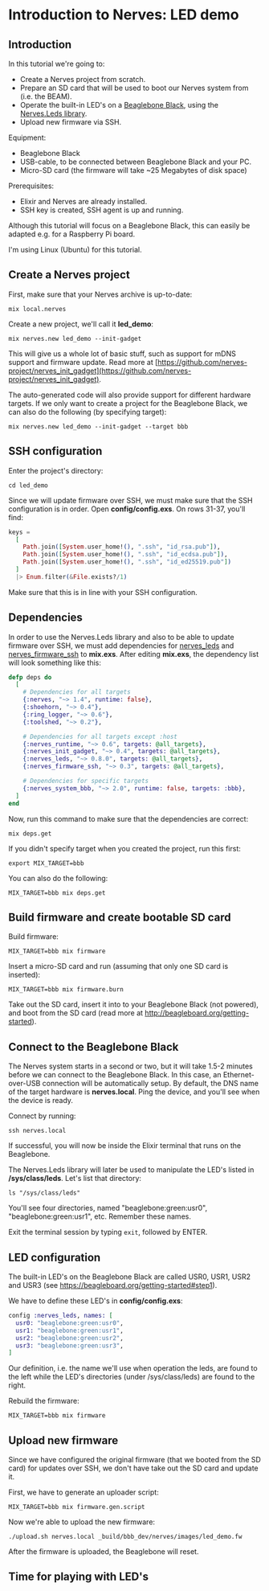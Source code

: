 # Introduction to Nerves: LED demo

## Introduction
In this tutorial we're going to:
* Create a Nerves project from scratch.
* Prepare an SD card that will be used to boot our Nerves system from (i.e. the BEAM).
* Operate the built-in LED's on a [Beaglebone Black](https://beagleboard.org/black), using the [Nerves.Leds library](https://hexdocs.pm/nerves_leds/Nerves.Leds.html).
* Upload new firmware via SSH.

Equipment:
* Beaglebone Black
* USB-cable, to be connected between Beaglebone Black and your PC.
* Micro-SD card (the firmware will take ~25 Megabytes of disk space)

Prerequisites:
* Elixir and Nerves are already installed.
* SSH key is created, SSH agent is up and running.

Although this tutorial will focus on a Beaglebone Black, this can easily be adapted e.g. for a Raspberry Pi board.

I'm using Linux (Ubuntu) for this tutorial.

## Create a Nerves project
First, make sure that your Nerves archive is up-to-date:
```
mix local.nerves
```
Create a new project, we'll call it **led_demo**:
```
mix nerves.new led_demo --init-gadget
```
This will give us a whole lot of basic stuff, such as support for mDNS support and firmware update. Read more at [https://github.com/nerves-project/nerves_init_gadget](https://github.com/nerves-project/nerves_init_gadget).

The auto-generated code will also provide support for different hardware targets. If we only want to create a project for the Beaglebone Black, we can also do the following (by specifying target):
```
mix nerves.new led_demo --init-gadget --target bbb
```

## SSH configuration
Enter the project's directory:
```
cd led_demo
```
Since we will update firmware over SSH, we must make sure that the SSH configuration is in order.
Open **config/config.exs**. On rows 31-37, you'll find:
```elixir
keys =
  [
    Path.join([System.user_home!(), ".ssh", "id_rsa.pub"]),
    Path.join([System.user_home!(), ".ssh", "id_ecdsa.pub"]),
    Path.join([System.user_home!(), ".ssh", "id_ed25519.pub"])
  ]
  |> Enum.filter(&File.exists?/1)

```
Make sure that this is in line with your SSH configuration.

## Dependencies
In order to use the Nerves.Leds library and also to be able to update firmware over SSH, we must add dependencies for [nerves_leds](https://github.com/nerves-project/nerves_leds) and [nerves_firmware_ssh](https://github.com/nerves-project/nerves_firmware_ssh) to **mix.exs**. After editing **mix.exs**, the dependency list will look something like this:
```elixir
defp deps do
  [
    # Dependencies for all targets
    {:nerves, "~> 1.4", runtime: false},
    {:shoehorn, "~> 0.4"},
    {:ring_logger, "~> 0.6"},
    {:toolshed, "~> 0.2"},

    # Dependencies for all targets except :host
    {:nerves_runtime, "~> 0.6", targets: @all_targets},
    {:nerves_init_gadget, "~> 0.4", targets: @all_targets},
    {:nerves_leds, "~> 0.8.0", targets: @all_targets},
    {:nerves_firmware_ssh, "~> 0.3", targets: @all_targets},

    # Dependencies for specific targets
    {:nerves_system_bbb, "~> 2.0", runtime: false, targets: :bbb},
  ]
end
```
Now, run this command to make sure that the dependencies are correct:
```
mix deps.get
```
If you didn't specify target when you created the project, run this first:
```
export MIX_TARGET=bbb
```
You can also do the following:
```
MIX_TARGET=bbb mix deps.get
```

## Build firmware and create bootable SD card
Build firmware:
```
MIX_TARGET=bbb mix firmware
```
Insert a micro-SD card and run (assuming that only one SD card is inserted):
```
MIX_TARGET=bbb mix firmware.burn
```
Take out the SD card, insert it into to your Beaglebone Black (not powered), and boot from the SD card (read more at http://beagleboard.org/getting-started).

## Connect to the Beaglebone Black
The Nerves system starts in a second or two, but it will take 1.5-2 minutes before we can connect to the Beaglebone Black. In this case, an Ethernet-over-USB connection will be automatically setup. By default, the DNS name of the target hardware is **nerves.local**. Ping the device, and you'll see when the device is ready.

Connect by running:
```
ssh nerves.local
```
If successful, you will now be inside the Elixir terminal that runs on the Beaglebone.

The Nerves.Leds library will later be used to manipulate the LED's listed in **/sys/class/leds**. Let's list that directory:
```
ls "/sys/class/leds"
```
You'll see four directories, named "beaglebone:green:usr0", "beaglebone:green:usr1", etc. Remember these names.

Exit the terminal session by typing ```exit```, followed by ENTER.

## LED configuration
The built-in LED's on the Beaglebone Black are called USR0, USR1, USR2 and USR3 (see https://beagleboard.org/getting-started#step1).

We have to define these LED's in **config/config.exs**:
```elixir
config :nerves_leds, names: [
  usr0: "beaglebone:green:usr0",
  usr1: "beaglebone:green:usr1",
  usr2: "beaglebone:green:usr2",
  usr3: "beaglebone:green:usr3",
]
```
Our definition, i.e. the name we'll use when operation the leds, are found to the left while the LED's directories (under /sys/class/leds) are found to the right.

Rebuild the firmware:
```
MIX_TARGET=bbb mix firmware
```

## Upload new firmware
Since we have configured the original firmware (that we booted from the SD card) for updates over SSH, we don't have take out the SD card and update it.

First, we have to generate an uploader script:
```
MIX_TARGET=bbb mix firmware.gen.script
```
Now we're able to upload the new firmware:
```
./upload.sh nerves.local _build/bbb_dev/nerves/images/led_demo.fw
```
After the firmware is uploaded, the Beaglebone will reset.

## Time for playing with LED's
```
```

```
```

```
```

```
```

